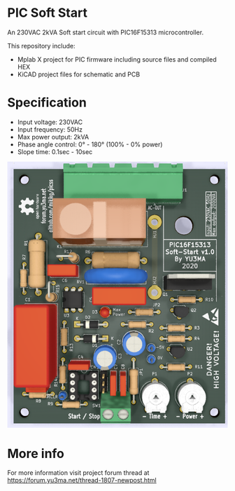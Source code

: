 # PIC Soft Start

An 230VAC 2kVA Soft start circuit with PIC16F15313 microcontroller.

This repository include:
* Mplab X project for PIC firmware including source files and compiled HEX
* KiCAD project files for schematic and PCB

# Specification

* Input voltage: 230VAC
* Input frequency: 50Hz
* Max power output: 2kVA
* Phase angle control: 0° - 180° (100% - 0% power)
* Slope time: 0.1sec - 10sec

![alt text](https://github.com/mikikg/picss/blob/master/doc/pic-soft-start.png)


# More info

For more information visit project forum thread at https://forum.yu3ma.net/thread-1807-newpost.html
